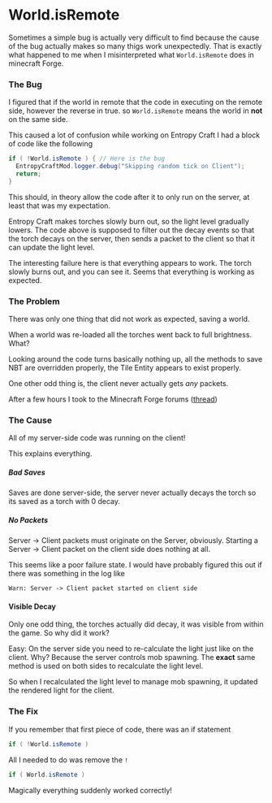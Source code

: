 # World.isRemote

Sometimes a simple bug is actually very difficult to find because the cause of the bug actually makes so many thigs work unexpectedly. That is exactly what happened to me when I misinterpreted what `World.isRemote` does in minecraft Forge.

### The Bug

I figured that if the world in remote that the code in executing on the remote side, however the reverse in true. so `World.isRemote` means the world in **not** on the same side.

This caused a lot of confusion while working on Entropy Craft I had a block of code like the following
```Java
if ( !World.isRemote ) { // Here is the bug
  EntropyCraftMod.logger.debug("Skipping random tick on Client");
  return;
}
```
This should, in theory allow the code after it to only run on the server, at least that was my expectation.

Entropy Craft makes torches slowly burn out, so the light level gradually lowers. The code above is supposed to filter out the decay events so that the torch decays on the server, then sends a packet to the client so that it can update the light level.

The interesting failure here is that everything appears to work. The torch slowly burns out, and you can see it. Seems that everything is working as expected.

### The Problem

There was only one thing that did not work as expected, saving a world.

When a world was re-loaded all the torches went back to full brightness. What?

Looking around the code turns basically nothing up, all the methods to save NBT are overridden properly, the Tile Entity appears to exist properly.

One other odd thing is, the client never actually gets _any_ packets.

After a few hours I took to the Minecraft Forge forums ([thread](http://www.minecraftforge.net/forum/index.php/topic,41342.0.html))

### The Cause

All of my server-side code was running on the client!

This explains everything.

##### Bad Saves

Saves are done server-side, the server never actually decays the torch so its saved as a torch with 0 decay.

##### No Packets

Server -> Client packets must originate on the Server, obviously. Starting a Server -> Client packet on the client side does nothing at all.

This seems like a poor failure state. I would have probably figured this out if there was something in the log like
```
Warn: Server -> Client packet started on client side
```

#### Visible Decay

Only one odd thing, the torches actually did decay, it was visible from within the game. So why did it work?

Easy: On the server side you need to re-calculate the light just like on the client. Why? Because the server controls mob spawning. The **exact** same method is used on both sides to recalculate the light level.

So when I recalculated the light level to manage mob spawning, it updated the rendered light for the client.


### The Fix

If you remember that first piece of code, there was an if statement

```Java
if ( !World.isRemote )
```

All I needed to do was remove the `!`

```Java
if ( World.isRemote )
```

Magically everything suddenly worked correctly!
